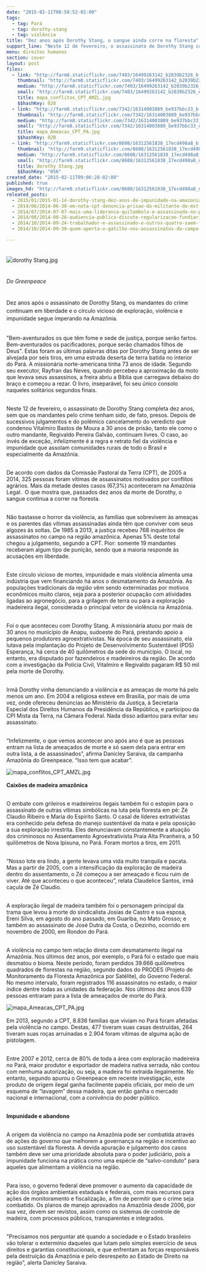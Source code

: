 ```yaml
---
date: "2015-02-11T08:58:52-02:00"
tags:
  - tag: Pará
  - tag: dorothy-stang
  - tag: violência
title: "Dez anos após Dorothy Stang, o sangue ainda corre na floresta"
support_line: "Neste 12 de fevereiro, o assassinato de Dorothy Stang completa dez anos, sem que os mandantes pelo crime tenham sido, de fato, presos."
menu: direitos humanos
section: cover
layout: post
files:
  - link: "http://farm8.staticflickr.com/7403/16499263142_b2839b2326_b.jpg"
    thumbnail: "http://farm8.staticflickr.com/7403/16499263142_b2839b2326_t.jpg"
    medium: "http://farm8.staticflickr.com/7403/16499263142_b2839b2326_z.jpg"
    small: "http://farm8.staticflickr.com/7403/16499263142_b2839b2326_n.jpg"
    title: mapa_conflitos_CPT_AMZL.jpg
    $$hashKey: 028
  - link: "http://farm8.staticflickr.com/7342/16314003889_be937bbc33_b.jpg"
    thumbnail: "http://farm8.staticflickr.com/7342/16314003889_be937bbc33_t.jpg"
    medium: "http://farm8.staticflickr.com/7342/16314003889_be937bbc33_z.jpg"
    small: "http://farm8.staticflickr.com/7342/16314003889_be937bbc33_n.jpg"
    title: mapa_Ameacas_CPT_PA.jpg
    $$hashKey: 02B
  - link: "http://farm9.staticflickr.com/8608/16312561838_17ecd498a8_b.jpg"
    thumbnail: "http://farm9.staticflickr.com/8608/16312561838_17ecd498a8_t.jpg"
    medium: "http://farm9.staticflickr.com/8608/16312561838_17ecd498a8_z.jpg"
    small: "http://farm9.staticflickr.com/8608/16312561838_17ecd498a8_n.jpg"
    title: dorothy Stang.jpg
    $$hashKey: "056"
created_date: "2015-02-11T09:06:28-02:00"
published: true
images_hd: "http://farm9.staticflickr.com/8608/16312561838_17ecd498a8_n.jpg"
releated_posts:
  - 2015/01/2015-01-14-dorothy-stang-dez-anos-de-impunidade-na-amazonia.md
  - 2014/06/2014-06-30-em-nota-cpt-denuncia-prisao-do-militante-do-mst-em-maraba.md
  - 2014/07/2014-07-07-mais-uma-lideranca-quilombola-e-assassinada-no-para.md
  - 2014/08/2014-08-26-audiencia-publica-discute-regularizacao-fundiaria-e-ambiental-no-para.md
  - 2014/10/2014-09-24-trabalhador-e-assassinado-e-outros-quatro-saem-feridos-em-fazenda-do-para.md
  - 2014/10/2014-09-30-quem-aperta-o-gatilho-nos-assassinatos-do-campo-no-para.md

---
```

<p style="line-height: 20.7999992370605px;"><br />
<img alt="dorothy Stang.jpg" src="http://farm9.staticflickr.com/8608/16312561838_17ecd498a8_b.jpg" /></p>

<p style="line-height: 20.7999992370605px;"><br />
<em>Do Greenpeace</em></p>

<p style="line-height: 20.7999992370605px;"><br />
Dez anos ap&oacute;s o assassinato de Dorothy Stang, os mandantes do crime continuam em liberdade e o c&iacute;rculo vicioso de explora&ccedil;&atilde;o, viol&ecirc;ncia e impunidade segue imperando na Amaz&ocirc;nia.</p>

<p><br />
&quot;Bem-aventurados os que t&ecirc;m fome e sede de justi&ccedil;a, porque ser&atilde;o fartos. Bem-aventurados os pacificadores, porque ser&atilde;o chamados filhos de Deus&quot;. Estas foram as &uacute;ltimas palavras ditas por Dorothy Stang antes de ser alvejada por seis tiros, em uma estrada deserta de terra batida no interior do Par&aacute;. A mission&aacute;ria norte-americana tinha 73 anos de idade. Segundo seu executor, Rayfran das Neves, quando percebeu a aproxima&ccedil;&atilde;o da moto que levava seus assassinos, a freira abriu a B&iacute;blia que carregava debaixo do bra&ccedil;o e come&ccedil;ou a rezar. O livro, insepar&aacute;vel, foi seu &uacute;nico consolo naqueles solit&aacute;rios segundos finais.</p>

<p><br />
Neste 12 de fevereiro, o assassinato de Dorothy Stang completa dez anos, sem que os mandantes pelo crime tenham sido, de fato, presos. Depois de sucessivos julgamentos e do pol&ecirc;mico cancelamento do veredicto que condenou Vitalmiro Bastos de Moura a 30 anos de pris&atilde;o, tanto ele como o outro mandante, Regivaldo Pereira Galv&atilde;o, continuam livres. O caso, ao inv&eacute;s de exce&ccedil;&atilde;o, infelizmente &eacute; a regra e retrato fiel da viol&ecirc;ncia e impunidade que assolam comunidades rurais de todo o Brasil e especialmente da Amaz&ocirc;nia.</p>

<p><br />
De acordo com dados da Comiss&atilde;o Pastoral da Terra (CPT), de 2005 a 2014, 325 pessoas foram v&iacute;timas de assassinatos motivados por conflitos agr&aacute;rios. Mais da metade destes casos (67,3%) aconteceram na Amaz&ocirc;nia Legal. &nbsp;O que mostra que, passados dez anos da morte de Dorothy, o sangue continua a correr na floresta.</p>

<p><br />
N&atilde;o bastasse o horror da viol&ecirc;ncia, as fam&iacute;lias que sobrevivem &agrave;s amea&ccedil;as e os parentes das v&iacute;timas assassinadas ainda t&ecirc;m que conviver com seus algozes &agrave;s soltas. De 1985 a 2013, a justi&ccedil;a recebeu 768 inqu&eacute;ritos de assassinatos no campo na regi&atilde;o amaz&ocirc;nica. Apenas 5% deste total chegou a julgamento, segundo a CPT. Pior: somente 19 mandantes receberam algum tipo de puni&ccedil;&atilde;o, sendo que a maioria responde &agrave;s acusa&ccedil;&otilde;es em liberdade.</p>

<p><br />
Este c&iacute;rculo vicioso de mortes, impunidade e mais viol&ecirc;ncia alimenta uma ind&uacute;stria que vem financiando h&aacute; anos o desmatamento da Amaz&ocirc;nia. As popula&ccedil;&otilde;es tradicionais da regi&atilde;o v&ecirc;m sendo exterminadas por motivos econ&ocirc;micos muito claros, seja para a posterior ocupa&ccedil;&atilde;o com atividades ligadas ao agroneg&oacute;cio, para a grilagem de terra ou para a explora&ccedil;&atilde;o madeireira ilegal, considerada o principal vetor de viol&ecirc;ncia na Amaz&ocirc;nia.</p>

<p><br />
Foi o que aconteceu com Dorothy Stang. A mission&aacute;ria atuou por mais de 30 anos no munic&iacute;pio de Anapu, sudoeste do Par&aacute;, prestando apoio a pequenos produtores agroextrativistas. Na &eacute;poca de seu assassinato, ela lutava pela implanta&ccedil;&atilde;o do Projeto de Desenvolvimento Sustent&aacute;vel (PDS) Esperan&ccedil;a, h&aacute; cerca de 40 quil&ocirc;metros da sede do munic&iacute;pio. O local, no entanto, era disputado por fazendeiros e madeireiros da regi&atilde;o. De acordo com a investiga&ccedil;&atilde;o da Pol&iacute;cia Civil, Vitalmiro e Regivaldo pagaram R$ 50 mil pela morte de Dorothy.</p>

<p><br />
Irm&atilde; Dorothy vinha denunciando a viol&ecirc;ncia e as amea&ccedil;as de morte h&aacute; pelo menos um ano. Em 2004 a religiosa esteve em Bras&iacute;lia, por mais de uma vez, onde ofereceu den&uacute;ncias ao Minist&eacute;rio da Justi&ccedil;a, &agrave; Secretaria Especial dos Direitos Humanos da Presid&ecirc;ncia da Rep&uacute;blica, e participou da CPI Mista da Terra, na C&acirc;mara Federal. Nada disso adiantou para evitar seu assassinato.</p>

<p><br />
&ldquo;Infelizmente, o que vemos acontecer ano ap&oacute;s ano &eacute; que as pessoas entram na lista de amea&ccedil;ados de morte e s&oacute; saem dela para entrar em outra lista, a de assassinados&rdquo;, afirma Danicley Saraiva, da campanha Amaz&ocirc;nia do Greenpeace. &ldquo;Isso tem que acabar&rdquo;.</p>

<p><img alt="mapa_conflitos_CPT_AMZL.jpg" src="http://farm8.staticflickr.com/7403/16499263142_b2839b2326_b.jpg" /><br />
<br />
<strong>Caix&otilde;es de madeira amaz&ocirc;nica</strong></p>

<p><br />
O embate com grileiros e madeireiros ilegais tamb&eacute;m foi o estopim para o assassinato de outras v&iacute;timas simb&oacute;licas na luta pela floresta em p&eacute;: Z&eacute; Claudio Ribeiro e Maria do Esp&iacute;rito Santo. O casal de l&iacute;deres extrativistas era conhecido pela defesa do manejo sustent&aacute;vel da mata e pela oposi&ccedil;&atilde;o a sua explora&ccedil;&atilde;o irrestrita. Eles denunciavam constantemente a atua&ccedil;&atilde;o dos criminosos no Assentamento Agroextrativista Praia Alta Piranheira, a 50 quil&ocirc;metros de Nova Ipixuna, no Par&aacute;. Foram mortos a tiros, em 2011.</p>

<p><br />
&ldquo;Nosso lote era lindo, a gente levava uma vida muito tranquila e pacata. Mas a partir de 2005, com a intensifica&ccedil;&atilde;o da explora&ccedil;&atilde;o de madeira dentro do assentamento, o Z&eacute; come&ccedil;ou a ser amea&ccedil;ado e ficou ruim de viver. At&eacute; que aconteceu o que aconteceu&rdquo;, relata Claudelice Santos, irm&atilde; ca&ccedil;ula de Z&eacute; Claudio.</p>

<p><br />
A explora&ccedil;&atilde;o ilegal de madeira tamb&eacute;m foi o personagem principal da trama que levou &agrave; morte do sindicalista Josias de Castro e sua esposa, Ereni Silva, em agosto do ano passado, em Guariba, no Mato Grosso; e tamb&eacute;m ao assassinato de Jos&eacute; Dutra da Costa, o Dezinho, ocorrido em novembro de 2000, em Rondon do Par&aacute;.</p>

<p><br />
A viol&ecirc;ncia no campo tem rela&ccedil;&atilde;o direta com desmatamento ilegal na Amaz&ocirc;nia. Nos &uacute;ltimos dez anos, por exemplo, o Par&aacute; foi o estado que mais desmatou o bioma. Neste per&iacute;odo, foram perdidos 39.666 quil&ocirc;metros quadrados de florestas na regi&atilde;o, segundo dados do PRODES (Projeto de Monitoramento da Floresta Amaz&ocirc;nica por Sat&eacute;lite), do Governo Federal. No mesmo intervalo, foram registrados 116 assassinatos no estado, o maior &iacute;ndice dentre todas as unidades da federa&ccedil;&atilde;o. Nos &uacute;ltimos dez anos 639 pessoas entraram para a lista de amea&ccedil;ados de morte do Par&aacute;.</p>

<p><img alt="mapa_Ameacas_CPT_PA.jpg" src="http://farm8.staticflickr.com/7342/16314003889_be937bbc33_b.jpg" /><br />
<br />
Em 2013, segundo a CPT, 8.836 fam&iacute;lias que viviam no Par&aacute; foram afetadas pela viol&ecirc;ncia no campo. Destas, 477 tiveram suas casas destru&iacute;das, 264 tiveram suas ro&ccedil;as arruinadas e 2.904 foram v&iacute;timas de alguma a&ccedil;&atilde;o de pistolagem.</p>

<p><br />
Entre 2007 e 2012, cerca de 80% de toda a &aacute;rea com explora&ccedil;&atilde;o madeireira no Par&aacute;, maior produtor e exportador de madeira nativa serrada, n&atilde;o contou com nenhuma autoriza&ccedil;&atilde;o, ou seja, a madeira foi extra&iacute;da ilegalmente. No entanto, segundo apurou o Greenpeace em recente investiga&ccedil;&atilde;o, este produto de origem ilegal ganha facilmente pap&eacute;is oficiais, por meio de um esquema de &ldquo;lavagem&rdquo; dessa madeira, que ent&atilde;o ganha o mercado nacional e internacional, com a coniv&ecirc;ncia do poder p&uacute;blico.</p>

<p><br />
<strong>Impunidade e abandono</strong></p>

<p><br />
A origem da viol&ecirc;ncia no campo na Amaz&ocirc;nia pode ser combatida atrav&eacute;s de a&ccedil;&otilde;es do governo que melhorem a governan&ccedil;a na regi&atilde;o e incentivo ao uso sustent&aacute;vel da floresta. A devida apura&ccedil;&atilde;o e julgamento dos casos tamb&eacute;m deve ser uma prioridade absoluta para o poder judici&aacute;rio, pois a impunidade funciona na pr&aacute;tica como uma esp&eacute;cie de &ldquo;salvo-conduto&rdquo; para aqueles que alimentam a viol&ecirc;ncia na regi&atilde;o.</p>

<p><br />
Para isso, o governo federal deve promover o aumento da capacidade de a&ccedil;&atilde;o dos &oacute;rg&atilde;os ambientais estaduais e federais, com mais recursos para a&ccedil;&otilde;es de monitoramento e fiscaliza&ccedil;&atilde;o, a fim de permitir que o crime seja combatido. Os planos de manejo aprovados na Amaz&ocirc;nia desde 2006, por sua vez, devem ser revistos, assim como os sistemas de controle de madeira, com processos p&uacute;blicos, transparentes e integrados.</p>

<p><br />
&quot;Precisamos nos perguntar at&eacute; quando a sociedade e o Estado brasileiro v&atilde;o tolerar o exterm&iacute;nio daqueles que lutam pelo simples exerc&iacute;cio de seus direitos e garantias constitucionais, e que enfrentam as for&ccedil;as respons&aacute;veis pela destrui&ccedil;&atilde;o da Amaz&ocirc;nia e pelo desrespeito ao Estado de Direito na regi&atilde;o&quot;, alerta Danicley Saraiva.</p>

